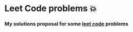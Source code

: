 # Leet Code problems 💥

### My solutions proposal for some [leet code](https://leetcode.com) problems 
